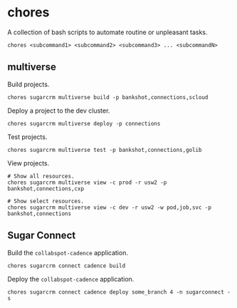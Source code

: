 # chores

A collection of bash scripts to automate routine or unpleasant tasks.

```shell
chores <subcommand1> <subcommand2> <subcommand3> ... <subcommandN>
```

## multiverse

Build projects.

```shell
chores sugarcrm multiverse build -p bankshot,connections,scloud
```

Deploy a project to the dev cluster.

```shell
chores sugarcrm multiverse deploy -p connections
```

Test projects.

```shell
chores sugarcrm multiverse test -p bankshot,connections,golib
```

View projects.

```shell
# Show all resources.
chores sugarcrm multiverse view -c prod -r usw2 -p bankshot,connections,cxp

# Show select resources.
chores sugarcrm multiverse view -c dev -r usw2 -w pod,job,svc -p bankshot,connections
```

## Sugar Connect

Build the `collabspot-cadence` application.

```shell
chores sugarcrm connect cadence build
```

Deploy the `collabspot-cadence` application.

```shell
chores sugarcrm connect cadence deploy some_branch 4 -n sugarconnect -s
```

